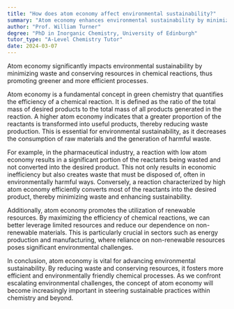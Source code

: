 ```yaml
---
title: "How does atom economy affect environmental sustainability?"
summary: "Atom economy enhances environmental sustainability by minimizing waste and conserving resources in chemical reactions, thereby fostering greener and more efficient practices in the chemical industry."
author: "Prof. William Turner"
degree: "PhD in Inorganic Chemistry, University of Edinburgh"
tutor_type: "A-Level Chemistry Tutor"
date: 2024-03-07
---
```


Atom economy significantly impacts environmental sustainability by minimizing waste and conserving resources in chemical reactions, thus promoting greener and more efficient processes.

Atom economy is a fundamental concept in green chemistry that quantifies the efficiency of a chemical reaction. It is defined as the ratio of the total mass of desired products to the total mass of all products generated in the reaction. A higher atom economy indicates that a greater proportion of the reactants is transformed into useful products, thereby reducing waste production. This is essential for environmental sustainability, as it decreases the consumption of raw materials and the generation of harmful waste.

For example, in the pharmaceutical industry, a reaction with low atom economy results in a significant portion of the reactants being wasted and not converted into the desired product. This not only results in economic inefficiency but also creates waste that must be disposed of, often in environmentally harmful ways. Conversely, a reaction characterized by high atom economy efficiently converts most of the reactants into the desired product, thereby minimizing waste and enhancing sustainability.

Additionally, atom economy promotes the utilization of renewable resources. By maximizing the efficiency of chemical reactions, we can better leverage limited resources and reduce our dependence on non-renewable materials. This is particularly crucial in sectors such as energy production and manufacturing, where reliance on non-renewable resources poses significant environmental challenges.

In conclusion, atom economy is vital for advancing environmental sustainability. By reducing waste and conserving resources, it fosters more efficient and environmentally friendly chemical processes. As we confront escalating environmental challenges, the concept of atom economy will become increasingly important in steering sustainable practices within chemistry and beyond.
    